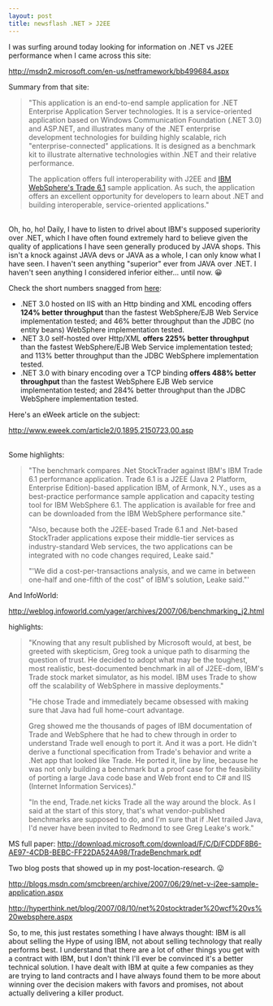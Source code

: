 ```yaml
---
layout: post
title: newsflash .NET > J2EE
---
```


<p>I was surfing around today looking for information on .NET vs J2EE performance when I came across this site:</p>
<p><a mce_href="http://msdn2.microsoft.com/en-us/netframework/bb499684.aspx" href="http://msdn2.microsoft.com/en-us/netframework/bb499684.aspx">http://msdn2.microsoft.com/en-us/netframework/bb499684.aspx</a></p>
<p>Summary from that site:</p>
<blockquote>
<p>"This application is an end-to-end sample application for .NET Enterprise Application Server technologies. It is a service-oriented application based on Windows Communication Foundation (.NET 3.0) and ASP.NET, and illustrates many of the .NET enterprise development technologies for building highly scalable, rich "enterprise-connected" applications. It is designed as a benchmark kit to illustrate alternative technologies within .NET and their relative performance.</p>
<p>The application offers full interoperability with J2EE and <a onclick="javascript:Track('ctl00_ctl01|ctl00_ctl02',this);" href="http://go.microsoft.com/?linkid=6895278">IBM WebSphere's Trade 6.1</a> sample application. As such, the application offers an excellent opportunity for developers to learn about .NET and building interoperable, service-oriented applications."</p>
</blockquote>
<p> <br />
Oh, ho, ho! Daily, I have to listen to drivel about IBM's supposed superiority over .NET, which I have often found extremely hard to believe given the quality of applications I have seen generally produced by JAVA shops. This isn't a knock against JAVA devs or JAVA as a whole, I can only know what I have seen. I haven't seen anything "superior" ever from JAVA over .NET. I haven't seen anything I considered inferior either... until now. 😀</p>
<p>Check the short numbers snagged from <a mce_href="http://hyperthink.net/blog/2007/08/10/net%20stocktrader%20wcf%20vs%20websphere.aspx" href="http://hyperthink.net/blog/2007/08/10/net%20stocktrader%20wcf%20vs%20websphere.aspx">here</a>:</p>
<ul>
    <li>.NET 3.0 hosted on IIS with an Http binding and XML encoding offers <strong>124% better throughput </strong>than the fastest WebSphere/EJB Web Service implementation tested; and 46% better throughput than the JDBC (no entity beans) WebSphere implementation tested. </li>
    <li>.NET 3.0 self-hosted over Http/XML <strong>offers 225% better throughput </strong>than the fastest WebSphere/EJB Web Service implementation tested; and 113% better throughput than the JDBC WebSphere implementation tested. </li>
    <li>.NET 3.0 with binary encoding over a TCP binding <strong>offers 488% better throughput </strong>than the fastest WebSphere EJB Web service implementation tested; and 284% better throughput than the JDBC WebSphere implementation tested. </li>
</ul>
<p>Here's an eWeek article on the subject:</p>
<p><a mce_href="http://www.eweek.com/article2/0,1895,2150723,00.asp" href="http://www.eweek.com/article2/0,1895,2150723,00.asp">http://www.eweek.com/article2/0,1895,2150723,00.asp</a></p>
<p> <br />
Some highlights:</p>
<blockquote>
<p>"The benchmark compares .Net StockTrader against IBM's IBM Trade 6.1 performance application. Trade 6.1 is a J2EE (Java 2 Platform, Enterprise Edition)-based application IBM, of Armonk, N.Y., uses as a best-practice performance sample application and capacity testing tool for IBM WebSphere 6.1. The application is available for free and can be downloaded from the IBM WebSphere performance site."</p>
<p>"Also, because both the J2EE-based Trade 6.1 and .Net-based StockTrader applications expose their middle-tier services as industry-standard Web services, the two applications can be integrated with no code changes required, Leake said."</p>
<p>"'We did a cost-per-transactions analysis, and we came in between one-half and one-fifth of the cost" of IBM's solution, Leake said."'</p>
</blockquote>
<p>And InfoWorld:</p>
<p><a mce_href="http://weblog.infoworld.com/yager/archives/2007/06/benchmarking_j2.html" href="http://weblog.infoworld.com/yager/archives/2007/06/benchmarking_j2.html">http://weblog.infoworld.com/yager/archives/2007/06/benchmarking_j2.html</a><br />
 </p>
<p>highlights:</p>
<blockquote>
<p>"<span class="artText">Knowing that any result published by Microsoft would, at best, be greeted with skepticism, Greg took a unique path to disarming the question of trust. He decided to adopt what may be the toughest, most realistic, best-documented benchmark in all of J2EE-dom, IBM's Trade stock market simulator, as his model. IBM uses Trade to show off the scalability of WebSphere in massive deployments."</span></p>
<p>"He chose Trade and immediately became obsessed with making sure that Java had full home-court advantage.</p>
<p>Greg showed me the thousands of pages of IBM documentation of Trade and WebSphere that he had to chew through in order to understand Trade well enough to port it. And it was a port. He didn't derive a functional specification from Trade's behavior and write a .Net app that looked like Trade. He ported it, line by line, because he was not only building a benchmark but a proof case for the feasibility of porting a large Java code base and Web front end to C# and IIS (Internet Information Services)."</p>
<p>"<span class="artText">In the end, Trade.net kicks Trade all the way around the block. As I said at the start of this story, that's what vendor-published benchmarks are supposed to do, and I'm sure that if .Net trailed Java, I'd never have been invited to Redmond to see Greg Leake's work."</span></p>
</blockquote>
<p> </p>
<p>MS full paper: <a mce_href="http://download.microsoft.com/download/F/C/D/FCDDF8B6-AE97-4CDB-BEBC-FF22DA524A98/TradeBenchmark.pdf" href="http://download.microsoft.com/download/F/C/D/FCDDF8B6-AE97-4CDB-BEBC-FF22DA524A98/TradeBenchmark.pdf">http://download.microsoft.com/download/F/C/D/FCDDF8B6-AE97-4CDB-BEBC-FF22DA524A98/TradeBenchmark.pdf</a></p>
<p>Two blog posts that showed up in my post-location-research. 😛 </p>
<p><a mce_href="http://blogs.msdn.com/smcbreen/archive/2007/06/29/net-v-j2ee-sample-application.aspx" href="http://blogs.msdn.com/smcbreen/archive/2007/06/29/net-v-j2ee-sample-application.aspx">http://blogs.msdn.com/smcbreen/archive/2007/06/29/net-v-j2ee-sample-application.aspx</a></p>
<p><a mce_href="http://hyperthink.net/blog/2007/08/10/net%20stocktrader%20wcf%20vs%20websphere.aspx" href="http://hyperthink.net/blog/2007/08/10/net%20stocktrader%20wcf%20vs%20websphere.aspx">http://hyperthink.net/blog/2007/08/10/net%20stocktrader%20wcf%20vs%20websphere.aspx</a> </p>
<p> </p>
<p>So, to me, this just restates something I have always thought: IBM is all about selling the Hype of using IBM, not about selling technology that really performs best. I understand that there are a lot of other things you get with a contract with IBM, but I don't think I'll ever be convinced it's a better technical solution. I have dealt with IBM at quite a few companies as they are trying to land contracts and I have always found them to be more about winning over the decision makers with favors and promises, not about actually delivering a killer product. </p>
<p> </p>
<p> </p>

